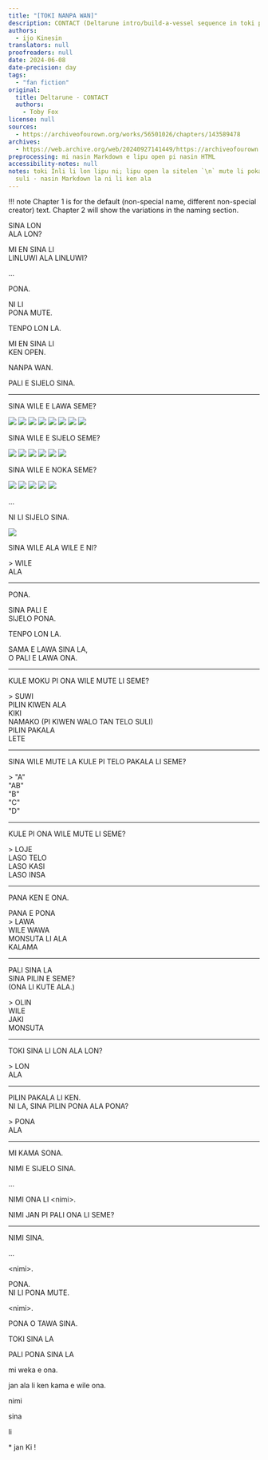 ```yaml
---
title: "[TOKI NANPA WAN]"
description: CONTACT (Deltarune intro/build-a-vessel sequence in toki pona)
authors:
  - ijo Kinesin
translators: null
proofreaders: null
date: 2024-06-08
date-precision: day
tags:
  - "fan fiction"
original:
  title: Deltarune - CONTACT
  authors:
    - Toby Fox
license: null
sources:
  - https://archiveofourown.org/works/56501026/chapters/143589478
archives:
  - https://web.archive.org/web/20240927141449/https://archiveofourown.org/works/56501026/chapters/143589478
preprocessing: mi nasin Markdown e lipu open pi nasin HTML
accessibility-notes: null
notes: toki Inli li lon lipu ni; lipu open la sitelen `\n` mute li poka li lon e weka
  suli · nasin Markdown la ni li ken ala
---
```


!!! note
    Chapter 1 is for the default (non-special name, different non-special creator) text. Chapter 2 will show the variations in the naming section.

SINA LON  
ALA LON?

MI EN SINA LI  
LINLUWI ALA LINLUWI?

...

PONA.

NI LI  
PONA MUTE.

TENPO LON LA.

MI EN SINA LI  
KEN OPEN.

NANPA WAN.

PALI E SIJELO SINA.

***

SINA WILE E LAWA SEME?

![](https://i.imgur.com/UgWCZ3m.png) ![](https://i.imgur.com/8A9QvFu.png) ![](https://i.imgur.com/Oms3JsG.png) ![](https://i.imgur.com/lcWWCLx.png) ![](https://i.imgur.com/31Im5JC.png) ![](https://i.imgur.com/p3Pzirp.png) ![](https://i.imgur.com/FmRTFbp.png) ![](https://i.imgur.com/GgCKUKS.png)

SINA WILE E SIJELO SEME?

![](https://i.imgur.com/HxQaAN4.png) ![](https://i.imgur.com/MSCJTab.png) ![](https://i.imgur.com/Op4uyJn.png) ![](https://i.imgur.com/K6hDuSS.png) ![](https://i.imgur.com/sZTh4DE.png) ![](https://i.imgur.com/GabUV1o.png)

SINA WILE E NOKA SEME?

![](https://i.imgur.com/Cf3Dwji.png) ![](https://i.imgur.com/E2fbDTW.png) ![](https://i.imgur.com/B8St7hW.png) ![](https://i.imgur.com/ShjGkCg.png) ![](https://i.imgur.com/xjdUD92.png)


...


NI LI SIJELO SINA.


![](https://i.imgur.com/oZYozQI.png)


SINA WILE ALA WILE E NI?

\> WILE  
ALA

***

PONA.

SINA PALI E  
SIJELO PONA.

TENPO LON LA.

SAMA E LAWA SINA LA,  
O PALI E LAWA ONA.

***

KULE MOKU PI ONA WILE MUTE LI SEME?

\> SUWI  
PILIN KIWEN ALA  
KIKI  
NAMAKO (PI KIWEN WALO TAN TELO SULI)  
PILIN PAKALA  
LETE

***

SINA WILE MUTE LA KULE PI TELO PAKALA LI SEME?

\> "A"  
"AB"  
"B"  
"C"  
"D"

***

KULE PI ONA WILE MUTE LI SEME?

\> LOJE  
LASO TELO  
LASO KASI  
LASO INSA

***

PANA KEN E ONA.

PANA E PONA  
\> LAWA  
WILE WAWA  
MONSUTA LI ALA  
KALAMA

***

PALI SINA LA  
SINA PILIN E SEME?  
(ONA LI KUTE ALA.)

\> OLIN  
WILE  
JAKI  
MONSUTA

***

TOKI SINA LI LON ALA LON?

\> LON  
ALA

***

PILIN PAKALA LI KEN.  
NI LA, SINA PILIN PONA ALA PONA?

\> PONA  
ALA

***

MI KAMA SONA.

NIMI E SIJELO SINA.

...

NIMI ONA LI \<nimi\>.

NIMI JAN PI PALI ONA LI SEME?

***

NIMI SINA.

...

\<nimi\>.

PONA.  
NI LI PONA MUTE.


\<nimi\>.

PONA O TAWA SINA.

TOKI SINA LA

PALI PONA SINA LA


mi weka e ona.

jan ala li ken kama e wile ona.

nimi

sina

li

\* jan Ki !
